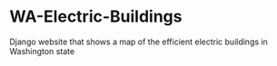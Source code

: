 # WA-Electric-Buildings
Django website that shows a map of the efficient electric buildings in Washington state
